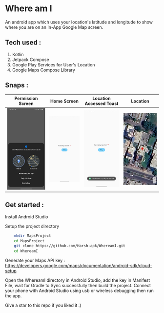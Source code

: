 # Where am I 

An android app which uses your location's latitude and longitude to show where you are on an In-App Google Map screen.

## Tech used :

1. Kotlin
2. Jetpack Compose
3. Google Play Services for User's Location
4. Google Maps Compose Library

## Snaps :

| Permission Screen     | Home Screen           | Location Accessed Toast | Location              |
|-----------------------|-----------------------|-------------------------|-----------------------|
| ![](/snaps/img1.jpeg) | ![](/snaps/img2.jpeg) | ![](/snaps/img3.jpeg)   | ![](/snaps/img4.jpeg) |


## Get started :

Install Android Studio

Setup the project directory

```bash
    mkdir MapsProject
    cd MapsProject
    git clone https://github.com/Harsh-apk/WhereamI.git
    cd WhereamI
```

Generate your Maps API key : https://developers.google.com/maps/documentation/android-sdk/cloud-setup

Open the WhereamI directory in Android Studio, add the key in Manifest File, wait for Gradle to Sync successfully then build the project.
Connect your phone with Android Studio using usb or wireless debugging then run the app.

Give a star to this repo if you liked it :)


